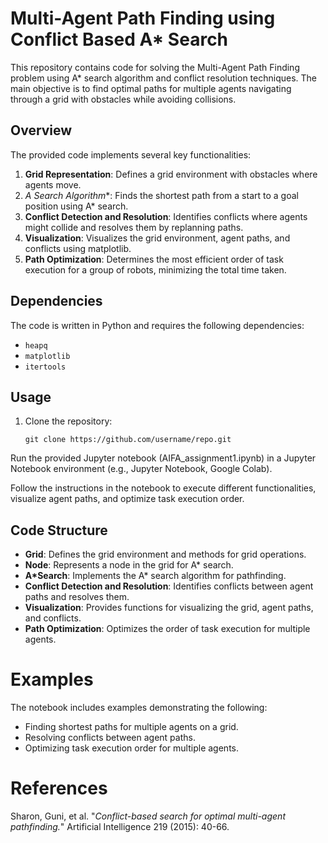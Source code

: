 # Multi-Agent Path Finding using Conflict Based A* Search

This repository contains code for solving the Multi-Agent Path Finding problem using A* search algorithm and conflict resolution techniques. The main objective is to find optimal paths for multiple agents navigating through a grid with obstacles while avoiding collisions.

## Overview
The provided code implements several key functionalities:
1. **Grid Representation**: Defines a grid environment with obstacles where agents move.
2. **A* Search Algorithm**: Finds the shortest path from a start to a goal position using A* search.
3. **Conflict Detection and Resolution**: Identifies conflicts where agents might collide and resolves them by replanning paths.
4. **Visualization**: Visualizes the grid environment, agent paths, and conflicts using matplotlib.
5. **Path Optimization**: Determines the most efficient order of task execution for a group of robots, minimizing the total time taken.

## Dependencies
The code is written in Python and requires the following dependencies:
- `heapq`
- `matplotlib`
- `itertools`

## Usage
1. Clone the repository:
   ```
   git clone https://github.com/username/repo.git
   ```
Run the provided Jupyter notebook (AIFA_assignment1.ipynb) in a Jupyter Notebook environment (e.g., Jupyter Notebook, Google Colab).

Follow the instructions in the notebook to execute different functionalities, visualize agent paths, and optimize task execution order.

## Code Structure
- **Grid**: Defines the grid environment and methods for grid operations.
- **Node**: Represents a node in the grid for A* search.
- **A*Search**: Implements the A* search algorithm for pathfinding.
- **Conflict Detection and Resolution**: Identifies conflicts between agent paths and resolves them.
- **Visualization**: Provides functions for visualizing the grid, agent paths, and conflicts.
- **Path Optimization**: Optimizes the order of task execution for multiple agents.

# Examples
The notebook includes examples demonstrating the following:

- Finding shortest paths for multiple agents on a grid.
- Resolving conflicts between agent paths.
- Optimizing task execution order for multiple agents.

# References
Sharon, Guni, et al. "*Conflict-based search for optimal multi-agent pathfinding.*" Artificial Intelligence 219 (2015): 40-66.
